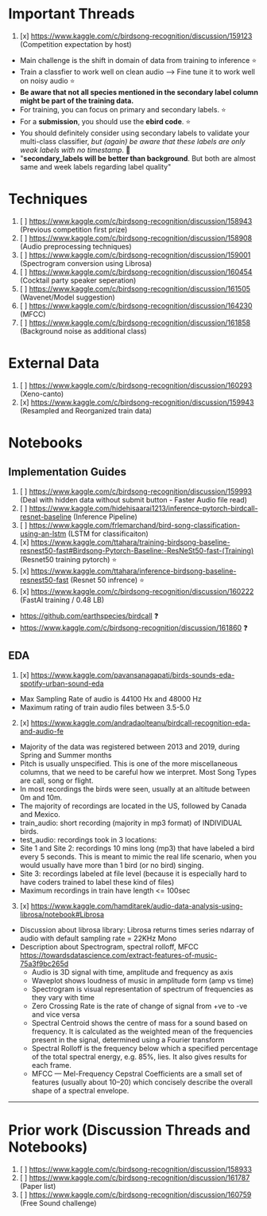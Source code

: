 # Important Threads
1. [x] https://www.kaggle.com/c/birdsong-recognition/discussion/159123 (Competition expectation by host)
  - Main challenge is the shift in domain of data from training to inference ⭐️
  - Train a classfier to work well on clean audio --> Fine tune it to work well on noisy audio ⭐️
  - **Be aware that not all species mentioned in the secondary label column might be part of the training data.** 
  - For training, you can focus on primary and secondary labels. ⭐️
  - For a **submission**, you should use the **ebird code**.  ⭐️
  - You should definitely consider using secondary labels to validate your multi-class classifier, *but (again) be aware that these labels are only weak labels with no timestamp*. 🔪
  - "**secondary_labels will be better than background**. But both are almost same and week labels regarding label quality"

# Techniques
1. [ ] https://www.kaggle.com/c/birdsong-recognition/discussion/158943 (Previous competition first prize)
2. [ ] https://www.kaggle.com/c/birdsong-recognition/discussion/158908 (Audio preprocessing techniques)
3. [ ] https://www.kaggle.com/c/birdsong-recognition/discussion/159001 (Spectrogram conversion using Librosa)
4. [ ] https://www.kaggle.com/c/birdsong-recognition/discussion/160454 (Cocktail party speaker seperation)
5. [ ] https://www.kaggle.com/c/birdsong-recognition/discussion/161505 (Wavenet/Model suggestion)
6. [ ] https://www.kaggle.com/c/birdsong-recognition/discussion/164230 (MFCC)
7. [ ] https://www.kaggle.com/c/birdsong-recognition/discussion/161858 (Background noise as additional class)

# External Data
1. [ ] https://www.kaggle.com/c/birdsong-recognition/discussion/160293 (Xeno-canto)
2. [x] https://www.kaggle.com/c/birdsong-recognition/discussion/159943 (Resampled and Reorganized train data)

# Notebooks
  
## Implementation Guides
1. [ ] https://www.kaggle.com/c/birdsong-recognition/discussion/159993 (Deal with hidden data without submit button - Faster Audio file read)
2. [ ] https://www.kaggle.com/hidehisaarai1213/inference-pytorch-birdcall-resnet-baseline (Inference Pipeline)
3. [ ] https://www.kaggle.com/frlemarchand/bird-song-classification-using-an-lstm (LSTM for classificaiton)
4. [x] https://www.kaggle.com/ttahara/training-birdsong-baseline-resnest50-fast#Birdsong-Pytorch-Baseline:-ResNeSt50-fast-(Training) (Resnet50 training pytorch) ⭐️
5. [x] https://www.kaggle.com/ttahara/inference-birdsong-baseline-resnest50-fast (Resnet 50 infrence) ⭐️
6. [x] https://www.kaggle.com/c/birdsong-recognition/discussion/160222 (FastAI training / 0.48 LB)
  - https://github.com/earthspecies/birdcall ❓
  - https://www.kaggle.com/c/birdsong-recognition/discussion/161860 ❓

## EDA
1. [x] https://www.kaggle.com/pavansanagapati/birds-sounds-eda-spotify-urban-sound-eda
  - Max Sampling Rate of audio is 44100 Hx and 48000 Hz
  - Maximum rating of train audio files between 3.5-5.0  

2. [x] https://www.kaggle.com/andradaolteanu/birdcall-recognition-eda-and-audio-fe
  - Majority of the data was registered between 2013 and 2019, during Spring and Summer months
  - Pitch is usually unspecified. This is one of the more miscellaneous columns, that we need to be careful how we interpret. Most Song Types are call, song or flight.
  - In most recordings the birds were seen, usually at an altitude between 0m and 10m.
  - The majority of recordings are located in the US, followed by Canada and Mexico.
  - train_audio: short recording (majority in mp3 format) of INDIVIDUAL birds.
  - test_audio: recordings took in 3 locations:
  - Site 1 and Site 2: recordings 10 mins long (mp3) that have labeled a bird every 5 seconds. This is meant to mimic the real life scenario, when you would usually have more than 1 bird (or no bird) singing.
  - Site 3: recordings labeled at file level (because it is especially hard to have coders trained to label these kind of files)
  - Maximum recordings in train have length <= 100sec

3. [x] https://www.kaggle.com/hamditarek/audio-data-analysis-using-librosa/notebook#Librosa
  - Discussion about librosa library: Librosa returns times series ndarray of audio with default sampling rate = 22KHz Mono
  - Description about Spectrogram, spectral rolloff, MFCC     https://towardsdatascience.com/extract-features-of-music-75a3f9bc265d
    - Audio is 3D signal with time, amplitude and frequency as axis
    - Waveplot shows loudness of music in amplitude form (amp vs time)
    - Spectrogram is visual representation of spectrum of frequencies as they vary with time
    - Zero Crossing Rate is the rate of change of signal from +ve to -ve and vice versa
    - Spectral Centroid shows the centre of mass for a sound based on frequency. It is calculated as the weighted mean of the frequencies  present in the signal, determined using a Fourier transform
    - Spectral Rolloff is the frequency below which a specified percentage of the total spectral energy, e.g. 85%, lies. It also gives results for each frame.
    - MFCC — Mel-Frequency Cepstral Coefficients are a small set of features (usually about 10–20) which concisely describe the overall shape of a spectral envelope.

***

# Prior work (Discussion Threads and Notebooks)
1. [ ] https://www.kaggle.com/c/birdsong-recognition/discussion/158933
2. [ ] https://www.kaggle.com/c/birdsong-recognition/discussion/161787 (Paper list)
3. [ ] https://www.kaggle.com/c/birdsong-recognition/discussion/160759 (Free Sound challenge)
